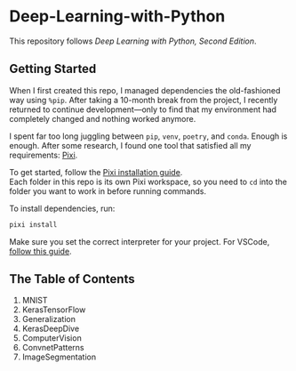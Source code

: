 # Deep-Learning-with-Python  
This repository follows _Deep Learning with Python, Second Edition_.

## Getting Started

When I first created this repo, I managed dependencies the old-fashioned way using `%pip`. After taking a 10-month break from the project, I recently returned to continue development—only to find that my environment had completely changed and nothing worked anymore.  

I spent far too long juggling between `pip`, `venv`, `poetry`, and `conda`. Enough is enough. After some research, I found one tool that satisfied all my requirements: [Pixi](https://pixi.sh/latest/).

To get started, follow the [Pixi installation guide](https://pixi.sh/latest/).  
Each folder in this repo is its own Pixi workspace, so you need to `cd` into the folder you want to work in before running commands.

To install dependencies, run:
```bash
pixi install
```

Make sure you set the correct interpreter for your project. For VSCode, [follow this guide](https://pixi.sh/latest/).

## The Table of Contents
1. MNIST
2. KerasTensorFlow
3. Generalization
4. KerasDeepDive
5. ComputerVision
6. ConvnetPatterns
7. ImageSegmentation
